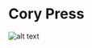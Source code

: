 # Cory Press

![alt text](https://mail.google.com/mail/u/0/?ui=2&ik=07b2ce6e7a&view=fimg&th=15a05c041719a76f&attid=0.1&disp=inline&realattid=1558346625973223424-local0&safe=1&attbid=ANGjdJ8JxE0B-S17bbXCdhR1yOVXEhzlbEOPzMVNVY7EerjcX7nsL98Kwpx1PndT--c9pJGS_tAweLfOWlDx8QHN1P5s9Oxf-H5ZGZZSQtr-PWCohIHt1g97B2rhEgs&ats=1486155179081&rm=15a05c041719a76f&zw&sz=w1280-h590)
